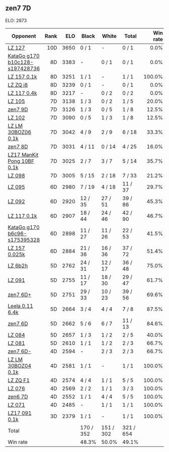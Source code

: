 ## zen7 7D ##

ELO: 2873

Opponent | Rank | ELO | Black | White | Total | Win rate
---------|-----:|----:|-------|-------|-------|-------:
[LZ 127](LZ%20127.md) | 10D | 3650 | 0 / 1 | - | 0 / 1 | 0.0%
[KataGo g170 b10c128-s197428736](KataGo%20g170%20b10c128-s197428736.md) | 8D | 3383 | - | 0 / 1 | 0 / 1 | 0.0%
[LZ 157 0.1k](LZ%20157%200.1k.md) | 8D | 3251 | 1 / 1 | - | 1 / 1 | 100.0%
[LZ ZQ i8](LZ%20ZQ%20i8.md) | 8D | 3239 | 0 / 1 | - | 0 / 1 | 0.0%
[LZ 117 0.4k](LZ%20117%200.4k.md) | 8D | 3217 | - | 0 / 2 | 0 / 2 | 0.0%
[LZ 105](LZ%20105.md) | 7D | 3138 | 1 / 3 | 0 / 2 | 1 / 5 | 20.0%
[zen7 9D](zen7%209D.md) | 7D | 3126 | 1 / 3 | 0 / 5 | 1 / 8 | 12.5%
[LZ 102](LZ%20102.md) | 7D | 3090 | 0 / 5 | 1 / 3 | 1 / 8 | 12.5%
[LZ LM 30BOZ06 0.1k](LZ%20LM%2030BOZ06%200.1k.md) | 7D | 3042 | 4 / 9 | 2 / 9 | 6 / 18 | 33.3%
[zen7 8D](zen7%208D.md) | 7D | 3031 | 4 / 11 | 0 / 14 | 4 / 25 | 16.0%
[LZ17 ManKit Pong 10BF 0.1k](LZ17%20ManKit%20Pong%2010BF%200.1k.md) | 7D | 3025 | 2 / 7 | 3 / 7 | 5 / 14 | 35.7%
[LZ 098](LZ%20098.md) | 7D | 3005 | 5 / 15 | 2 / 18 | 7 / 33 | 21.2%
[LZ 095](LZ%20095.md) | 6D | 2980 | 7 / 19 | 4 / 18 | 11 / 37 | 29.7%
[LZ 092](LZ%20092.md) | 6D | 2920 | 12 / 35 | 27 / 51 | 39 / 86 | 45.3%
[LZ 117 0.1k](LZ%20117%200.1k.md) | 6D | 2907 | 18 / 44 | 24 / 46 | 42 / 90 | 46.7%
[KataGo g170 b6c96-s175395328](KataGo%20g170%20b6c96-s175395328.md) | 6D | 2898 | 11 / 27 | 11 / 26 | 22 / 53 | 41.5%
[LZ 157 0.025k](LZ%20157%200.025k.md) | 6D | 2884 | 21 / 36 | 16 / 36 | 37 / 72 | 51.4%
[LZ 6b2h](LZ%206b2h.md) | 5D | 2762 | 24 / 31 | 12 / 17 | 36 / 48 | 75.0%
[LZ 091](LZ%20091.md) | 5D | 2755 | 11 / 17 | 18 / 30 | 29 / 47 | 61.7%
[zen7 6D+](zen7%206D+.md) | 5D | 2751 | 29 / 33 | 10 / 23 | 39 / 56 | 69.6%
[Leela 0.11 6.4k](Leela%200.11%206.4k.md) | 5D | 2664 | 3 / 4 | 4 / 4 | 7 / 8 | 87.5%
[zen7 6D](zen7%206D.md) | 5D | 2662 | 5 / 6 | 6 / 7 | 11 / 13 | 84.6%
[LZ 084](LZ%20084.md) | 5D | 2657 | 1 / 3 | 1 / 2 | 2 / 5 | 40.0%
[LZ 081](LZ%20081.md) | 5D | 2610 | 1 / 1 | 1 / 2 | 2 / 3 | 66.7%
[zen7 6D-](zen7%206D-.md) | 4D | 2594 | - | 2 / 3 | 2 / 3 | 66.7%
[LZ LM 30BOZ04 0.1k](LZ%20LM%2030BOZ04%200.1k.md) | 4D | 2581 | 1 / 1 | - | 1 / 1 | 100.0%
[LZ ZQ F1](LZ%20ZQ%20F1.md) | 4D | 2574 | 4 / 4 | 1 / 1 | 5 / 5 | 100.0%
[LZ 076](LZ%20076.md) | 4D | 2569 | 2 / 2 | 1 / 1 | 3 / 3 | 100.0%
[zen6 7D](zen6%207D.md) | 4D | 2552 | 1 / 1 | 4 / 4 | 5 / 5 | 100.0%
[LZ 071](LZ%20071.md) | 4D | 2485 | - | 1 / 1 | 1 / 1 | 100.0%
[LZ17 091 0.1k](LZ17%20091%200.1k.md) | 3D | 2379 | 1 / 1 | - | 1 / 1 | 100.0%
Total | | | 170 / 352 | 151 / 302 | 321 / 654 | 
Win rate| | | 48.3% | 50.0% | 49.1% | 
